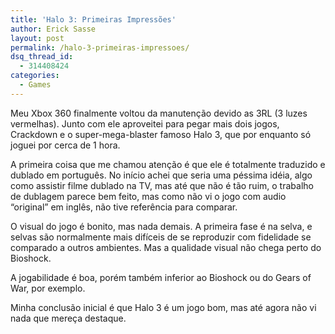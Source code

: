 ```yaml
---
title: 'Halo 3: Primeiras Impressões'
author: Erick Sasse
layout: post
permalink: /halo-3-primeiras-impressoes/
dsq_thread_id:
  - 314408424
categories:
  - Games
---
```

Meu Xbox 360 finalmente voltou da manutenção devido as 3RL (3 luzes vermelhas). Junto com ele aproveitei para pegar mais dois jogos, Crackdown e o super-mega-blaster famoso Halo 3, que por enquanto só joguei por cerca de 1 hora.

A primeira coisa que me chamou atenção é que ele é totalmente traduzido e dublado em português. No início achei que seria uma péssima idéia, algo como assistir filme dublado na TV, mas até que não é tão ruim, o trabalho de dublagem parece bem feito, mas como não vi o jogo com audio &#8220;original&#8221; em inglês, não tive referência para comparar.

O visual do jogo é bonito, mas nada demais. A primeira fase é na selva, e selvas são normalmente mais difíceis de se reproduzir com fidelidade se comparado a outros ambientes. Mas a qualidade visual não chega perto do Bioshock.

A jogabilidade é boa, porém também inferior ao Bioshock ou do Gears of War, por exemplo.

Minha conclusão inicial é que Halo 3 é um jogo bom, mas até agora não vi nada que mereça destaque.